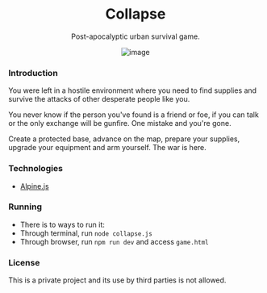 <div align="center">
  <h1>Collapse</h1>
  <p>Post-apocalyptic urban survival game.</p>
  
  ![image](https://user-images.githubusercontent.com/31961274/188293816-28dc2cec-dca8-4dc0-a90c-68216a5e1847.png)
</div>

### Introduction

You were left in a hostile environment where you need to find supplies and survive the attacks of other desperate people like you.

You never know if the person you've found is a friend or foe, if you can talk or the only exchange will be gunfire. One mistake and you're gone.

Create a protected base, advance on the map, prepare your supplies, upgrade your equipment and arm yourself. The war is here.

### Technologies

- [Alpine.js](https://alpinejs.dev/)

### Running

- There is to ways to run it:
- Through terminal, run `node collapse.js`
- Through browser, run `npm run dev` and access `game.html`

### License

This is a private project and its use by third parties is not allowed.
